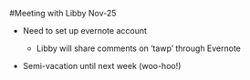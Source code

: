 #Meeting with Libby Nov-25


* Need to set up evernote account
  * Libby will share comments on ‘tawp’ through Evernote

* Semi-vacation until next week (woo-hoo!)







